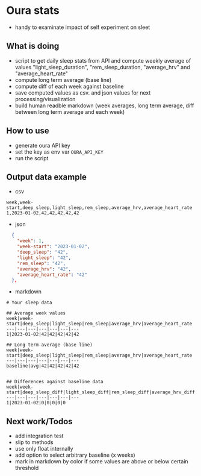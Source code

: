 # Oura stats
- handy to examinate impact of self experiment on sleet

## What is doing
- script to get daily sleep stats from API and compute weekly average of values "light_sleep_duration", "rem_sleep_duration, "average_hrv"
and "average_heart_rate"
- compute long term average (base line)
- compute diff of each week against baseline 
- save computed values as csv. and json values for next processing/visualization  
- build human readble markdown (week averages, long term average, diff between long term average and each week)

## How to use
- generate oura API key
- set the key as env var `OURA_API_KEY` 
- run the script

## Output data example
- csv
```
week,week-start,deep_sleep,light_sleep,rem_sleep,average_hrv,average_heart_rate
1,2023-01-02,42,42,42,42,42
```
- json
```json
  {
    "week": 1,
    "week-start": "2023-01-02",
    "deep_sleep": "42",
    "light_sleep": "42",
    "rem_sleep": "42",
    "average_hrv": "42",
    "average_heart_rate": "42"
  },
```
- markdown
```
# Your sleep data    

## Average week values
week|week-start|deep_sleep|light_sleep|rem_sleep|average_hrv|average_heart_rate
---|---|---|---|---|---|---
1|2023-01-02|42|42|42|42|42

## Long term average (base line)
week|week-start|deep_sleep|light_sleep|rem_sleep|average_hrv|average_heart_rate
---|---|---|---|---|---|---
baseline|avg|42|42|42|42|42

    
## Differences against baseline data
week|week-start|deep_sleep_diff|light_sleep_diff|rem_sleep_diff|average_hrv_diff|average_heart_rate_diff
---|---|---|---|---|---|---
1|2023-01-02|0|0|0|0|0
```

## Next work/Todos
- add integration test
- slip to methods
- use only float internally
- add option to select arbitrary baseline (x weeks)
- mark in markdown by color if some values are above or below certain threshold